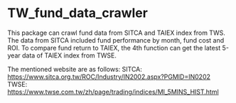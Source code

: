 # TW_fund_data_crawler

This package can crawl fund data from SITCA and TAIEX index from TWS. 
The data from SITCA included fund performance by month, fund cost and ROI. 
To compare fund return to TAIEX, the 4th function can get the latest 5-year data of TAIEX index from TWSE.

The mentioned website are as follows:
SITCA: https://www.sitca.org.tw/ROC/Industry/IN2002.aspx?PGMID=IN0202
TWSE: https://www.twse.com.tw/zh/page/trading/indices/MI_5MINS_HIST.html

